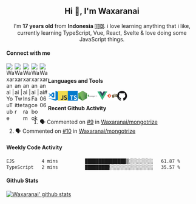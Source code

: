 <h2 align="center"> Hi 👋, I'm Waxaranai</h2>
<p align="center">I'm <b>17 years old</b> from <b>Indonesia 🇮🇩</b>. i love learning anything that i like, currently learning TypeScript, Vue, React, Svelte & love doing some JavaScript things.</p>

#### Connect with me

[<img align="left" alt="Waxaranai | YouTube" width="22px" src="https://cdn.jsdelivr.net/npm/simple-icons@v3/icons/youtube.svg" />][youtube]
[<img align="left" alt="Waxaranai | Twitter" width="22px" src="https://cdn.jsdelivr.net/npm/simple-icons@v3/icons/twitter.svg" />][twitter]
[<img align="left" alt="Waxaranai | Instagram" width="22px" src="https://cdn.jsdelivr.net/npm/simple-icons@v3/icons/instagram.svg" />][instagram]
[<img align="left" alt="Waxaranai | Facebook" width="22px" src="https://cdn.jsdelivr.net/npm/simple-icons@v3/icons/facebook.svg" />][facebook]
<img align="left" alt="Waxaranai#0606" width="22px" src="https://cdn.jsdelivr.net/npm/simple-icons@v3/icons/discord.svg" />

<br />

#### Languages and Tools

<img align="left" alt="Visual Studio Code" width="26px" src="https://raw.githubusercontent.com/github/explore/80688e429a7d4ef2fca1e82350fe8e3517d3494d/topics/visual-studio-code/visual-studio-code.png" />
<img align="left" alt="JavaScript" width="26px" src="https://raw.githubusercontent.com/github/explore/80688e429a7d4ef2fca1e82350fe8e3517d3494d/topics/javascript/javascript.png" />
<img align="left" alt="Typescript" width="26px" src="https://raw.githubusercontent.com/github/explore/78df643247d429f6cc873026c0622819ad797942/topics/typescript/typescript.png" /><img align="left" alt="Node.js" width="26px" src="https://raw.githubusercontent.com/github/explore/80688e429a7d4ef2fca1e82350fe8e3517d3494d/topics/nodejs/nodejs.png" />
<img align="left" alt="MongoDB" width="26px" src="https://raw.githubusercontent.com/github/explore/80688e429a7d4ef2fca1e82350fe8e3517d3494d/topics/mongodb/mongodb.png" />
<img align="left" alt="Vue" width="26px" src="https://raw.githubusercontent.com/github/explore/80688e429a7d4ef2fca1e82350fe8e3517d3494d/topics/vue/vue.png" />
<img align="left" alt="Git" width="26px" src="https://raw.githubusercontent.com/github/explore/80688e429a7d4ef2fca1e82350fe8e3517d3494d/topics/git/git.png" />
<img align="left" alt="GitHub" width="26px" src="https://raw.githubusercontent.com/github/explore/78df643247d429f6cc873026c0622819ad797942/topics/github/github.png" />


<br/>

#### Recent Github Activity

<!--START_SECTION:activity-->
1. 🗣 Commented on [#9](https://github.com/Waxaranai/mongotrize/issues/9) in [Waxaranai/mongotrize](https://github.com/Waxaranai/mongotrize)
2. 🗣 Commented on [#10](https://github.com/Waxaranai/mongotrize/issues/10) in [Waxaranai/mongotrize](https://github.com/Waxaranai/mongotrize)
<!--END_SECTION:activity-->


#### Weekly Code Activity

<!--START_SECTION:waka-->
```text
EJS          4 mins          ███████████████▒░░░░░░░░░   61.87 % 
TypeScript   2 mins          █████████░░░░░░░░░░░░░░░░   35.57 % 
```
<!--END_SECTION:waka-->

#### Github Stats

[![Waxaranai' github stats](https://github-readme-stats.vercel.app/api?username=waxaranai&show_icons=true&count_private=true&include_all_commits=true&hide_title=true)](https://github.com/anuraghazra/github-readme-stats)

[facebook]: https://facebook.com/waxaranai
[twitter]: https://twitter.com/Waxaranai
[youtube]: https://youtube.com/Waxaranai
[instagram]: https://instagram.com/Waxaranai
